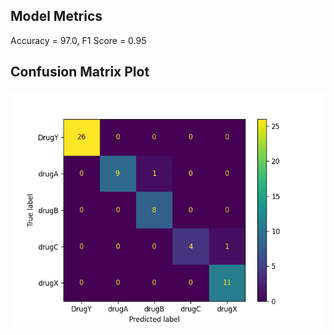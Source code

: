 ## Model Metrics

Accuracy = 97.0, F1 Score = 0.95
## Confusion Matrix Plot
![Confusion Matrix](./Results/model_results.png)
